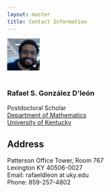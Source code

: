 ```yaml
---
layout: master
title: Contact Information
---
```


<img border="0" src="/personal/profile_picture.jpg" alt="Profile Picture"  width="15%" height="15%">
<br/><br/>
<h3>Rafael S. Gonz&aacute;lez D'le&oacute;n</h3>
Postdoctoral Scholar
<br/>
<a href="http://www.math.uky.edu/">Department of Mathematics</a> <br/>
<a href="http://www.uky.edu/">University of Kentucky</a> <br/>
<h2>Address</h2>
Patterson Office Tower, Room 767 <br/>
Lexington KY 40506-0027<br/>
Email: rafaeldleon at uky.edu <br/>
Phone: 859-257-4802<br/>
						

						
						


